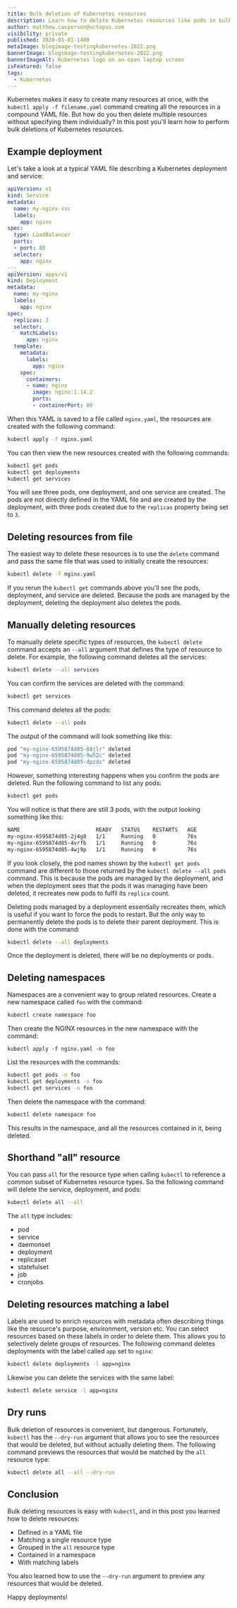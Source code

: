 ```yaml
---
title: Bulk deletion of Kubernetes resources
description: Learn how to delete Kubernetes resources like pods in bulk.
author: matthew.casperson@octopus.com
visibility: private
published: 3020-01-01-1400
metaImage: blogimage-testingkubernetes-2022.png
bannerImage: blogimage-testingkubernetes-2022.png
bannerImageAlt: Kubernetes logo on an open laptop screen
isFeatured: false
tags: 
  - Kubernetes
---
```


Kubernetes makes it easy to create many resources at once, with the `kubectl apply -f filename.yaml` command creating all the resources in a compound YAML file. But how do you then delete multiple resources without specifying them individually? In this post you'll learn how to perform bulk deletions of Kubernetes resources.

## Example deployment

Let's take a look at a typical YAML file describing a Kubernetes deployment and service:

```yaml
apiVersion: v1
kind: Service
metadata:
  name: my-nginx-svc
  labels:
    app: nginx
spec:
  type: LoadBalancer
  ports:
  - port: 80
  selector:
    app: nginx
---
apiVersion: apps/v1
kind: Deployment
metadata:
  name: my-nginx
  labels:
    app: nginx
spec:
  replicas: 3
  selector:
    matchLabels:
      app: nginx
  template:
    metadata:
      labels:
        app: nginx
    spec:
      containers:
      - name: nginx
        image: nginx:1.14.2
        ports:
        - containerPort: 80
```

When this YAML is saved to a file called `nginx.yaml`, the resources are created with the following command:

```bash
kubectl apply -f nginx.yaml
```

You can then view the new resources created with the following commands:

```bash
kubectl get pods
kubectl get deployments
kubectl get services
```

You will see three pods, one deployment, and one service are created. The pods are not directly defined in the YAML file and are created by the deployment, with three pods created due to the `replicas` property being set to `3`.

## Deleting resources from file

The easiest way to delete these resources is to use the `delete` command and pass the same file that was used to initially create the resources:

```bash
kubectl delete -f nginx.yaml
```

If you rerun the `kubectl get` commands above you'll see the pods, deployment, and service are deleted. Because the pods are managed by the deployment, deleting the deployment also deletes the pods.

## Manually deleting resources

To manually delete specific types of resources, the `kubectl delete` command accepts an `--all` argument that defines the type of resource to delete. For example, the following command deletes all the services:

```bash
kubectl delete --all services
```

You can confirm the services are deleted with the command:

```bash
kubectl get services
```

This command deletes all the pods:

```bash
kubectl delete --all pods
```

The output of the command will look something like this:

```bash
pod "my-nginx-6595874d85-88jlr" deleted
pod "my-nginx-6595874d85-9w52c" deleted
pod "my-nginx-6595874d85-dpzds" deleted
```

However, something interesting happens when you confirm the pods are deleted. Run the following command to list any pods:

```bash
kubectl get pods
```

You will notice is that there are still 3 pods, with the output looking something like this:

```bash
NAME                        READY   STATUS    RESTARTS   AGE
my-nginx-6595874d85-2j4g8   1/1     Running   0          76s
my-nginx-6595874d85-4vrfb   1/1     Running   0          76s
my-nginx-6595874d85-4wj9p   1/1     Running   0          76s
```

If you look closely, the pod names shown by the `kubectl get pods` command are different to those returned by the `kubectl delete --all pods` command. This is because the pods are managed by the deployment, and when the deployment sees that the pods it was managing have been deleted, it recreates new pods to fulfil its `replica` count.

Deleting pods managed by a deployment essentially recreates them, which is useful if you want to force the pods to restart. But the only way to permanently delete the pods is to delete their parent deployment. This is done with the command:

```bash
kubectl delete --all deployments
```

Once the deployment is deleted, there will be no deployments or pods.

## Deleting namespaces

Namespaces are a convenient way to group related resources. Create a new namespace called `foo` with the command:

```bash
kubectl create namespace foo
```

Then create the NGINX resources in the new namespace with the command:

```
kubectl apply -f nginx.yaml -n foo
```

List the resources with the commands:

```bash
kubectl get pods -n foo
kubectl get deployments -n foo
kubectl get services -n foo
```

Then delete the namespace with the command:

```bash
kubectl delete namespace foo
```

This results in the namespace, and all the resources contained in it, being deleted.

## Shorthand "all" resource

You can pass `all` for the resource type when calling `kubectl` to reference a common subset of Kubernetes resource types. So the following command will delete the service, deployment, and pods:

```bash
kubectl delete all --all
```

The `all` type includes:

* pod
* service
* daemonset
* deployment
* replicaset
* statefulset
* job
* cronjobs

## Deleting resources matching a label

Labels are used to enrich resources with metadata often describing things like the resource's purpose, environment, version etc. You can select resources based on these labels in order to delete them. This allows you to selectively delete groups of resources. The following command deletes deployments with the label called `app` set to `nginx`:

```bash
kubectl delete deployments -l app=nginx
```

Likewise you can delete the services with the same label:

```bash
kubectl delete service -l app=nginx
```

## Dry runs

Bulk deletion of resources is convenient, but dangerous. Fortunately, `kubectl` has the `--dry-run` argument that allows you to see the resources that would be deleted, but without actually deleting them. The following command previews the resources that would be matched by the `all` resource type:

```bash
kubectl delete all --all --dry-run
```

## Conclusion

Bulk deleting resources is easy with `kubectl`, and in this post you learned how to delete resources:

* Defined in a YAML file
* Matching a single resource type
* Grouped in the `all` resource type
* Contained in a namespace
* With matching labels

You also learned how to use the `--dry-run` argument to preview any resources that would be deleted.

Happy deployments!